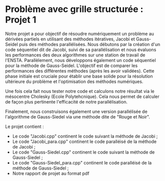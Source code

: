 # Problème avec grille structurée : Projet 1

Notre projet a pour objectif de résoudre numériquement un problème au dérivées partiels en utilisant des méthodes itératives, Jacobi et Gauss-Seidel puis des méthodes parallélisées. Nous débutons par la création d'un code séquentiel dit de Jacobi, suivi de sa parallélisation et nous évaluons les performances des deux algorithmes sur une station de travail de l'ENSTA. Parallèlement, nous développons également un code séquentiel pour la méthode de Gauss-Seidel. L'objectif est de comparer les performances des différentes méthodes (après les avoir validées). Cette phase initiale est cruciale pour établir une base solide pour la résolution ultérieure du problème et l'optimisation des méthodes numériques.

Une fois cela fait nous tester notre code et calculons notre résultat via le mésocentre Cholesky (Ecole Polytehcnique). Cela nous permet de calculer de façon plus pertinente l'efficacité de notre parallélisation.

Finalement, nous construisons également une version parallélisée de l'algorithme de Gauss-Siedel via une méthode dite de "Rouge et Noir".

Le projet contient :

- Le code "Jacobi.cpp" continent le code suivant la méthode de Jacobi ;
- Le code "Jacobi_para.cpp" continent le code paralléisé de la méthode de Jacobi ;
- Le code "Gauss-Siedel.cpp" continent le code suivant la méthode de Gauss-Siedel ;
- Le code "Gauss-Siedel_para.cpp" continent le code paralléisé de la méthode de Gauss-Siedel ;
- Notre rapport de projet au format pdf

